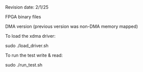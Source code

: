 Revision date: 2/1/25

FPGA binary files

DMA version (previous version was non-DMA memory mapped)

To load the xdma driver: 

sudo ./load_driver.sh 

To run the test write & read: 

sudo ./run_test.sh
